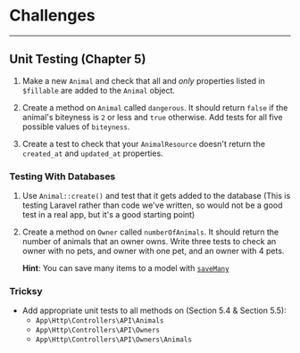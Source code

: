 # Challenges

---

## Unit Testing (Chapter 5)

1) Make a new `Animal` and check that all and *only* properties listed in `$fillable` are added to the `Animal` object.

1) Create a method on `Animal` called `dangerous`. It should return `false` if the animal's biteyness is `2` or less and `true` otherwise. Add tests for all five possible values of `biteyness`.

1) Create a test to check that your `AnimalResource` doesn't return the `created_at` and `updated_at` properties.


### Testing With Databases

1) Use `Animal::create()` and test that it gets added to the database (This is testing Laravel rather than code we've written, so would not be a good test in a real app, but it's a good starting point)

1) Create a method on `Owner` called `numberOfAnimals`. It should return the number of animals that an owner owns. Write three tests to check an owner with no pets, and owner with one pet, and an owner with 4 pets.

    **Hint**: You can save many items to a model with [`saveMany`](http://laravel.com/docs/6.x/eloquent-relationships)


### Tricksy

- Add appropriate unit tests to all methods on (Section 5.4 & Section 5.5):
    - `App\Http\Controllers\API\Animals`
    - `App\Http\Controllers\API\Owners`
    - `App\Http\Controllers\API\Owners\Animals`
